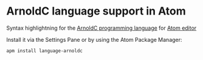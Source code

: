 # ArnoldC language support in Atom

Syntax highlightning for the [ArnoldC programming language](http://lhartikk.github.io/ArnoldC/) for [Atom editor](https://atom.io)

Install it via the Settings Pane or by using the Atom Package Manager:

```
apm install language-arnoldc
```
